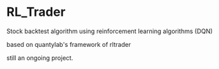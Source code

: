 # RL_Trader
Stock backtest algorithm using reinforcement learning algorithms (DQN)

based on quantylab's framework of rltrader

still an ongoing project.
